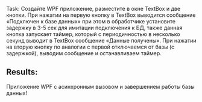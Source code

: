 ﻿Task: Создайте WPF приложение, разместите в окне TextBox и две кнопки. При нажатии на первую
кнопку в TextBox выводится сообщение «Подключен к базе данных» при этом в обработчике
установите задержку в 3-5 сек для имитации подключения к БД, также данная кнопка запускает
таймер, который с периодичностью в несколько секунд выводит в TextBox сообщение «Данные
получены». При нажатии на вторую кнопку по аналогии с первой отключаемся от базы (с
задержкой), выводим сообщение и останавливаем таймер.

Results:
---------------------------------------------------------------------------------------------------------------------------------
Приложение WPF с асинхронным вызовом и завершением работы базы данных!